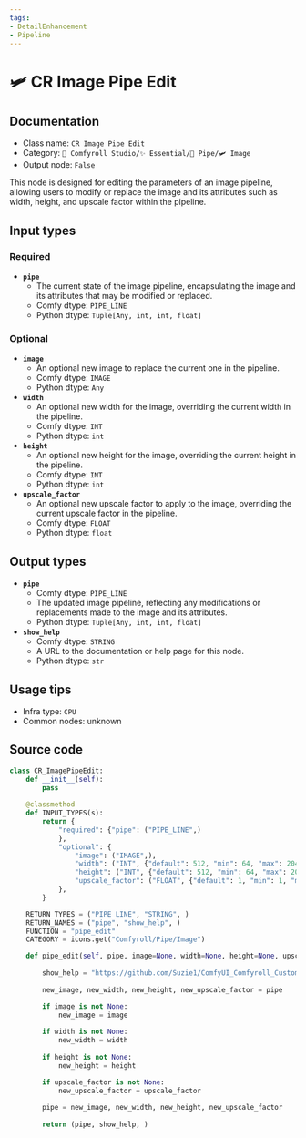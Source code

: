 ```yaml
---
tags:
- DetailEnhancement
- Pipeline
---
```


# 🛩️ CR Image Pipe Edit
## Documentation
- Class name: `CR Image Pipe Edit`
- Category: `🧩 Comfyroll Studio/✨ Essential/🎷 Pipe/🛩️ Image`
- Output node: `False`

This node is designed for editing the parameters of an image pipeline, allowing users to modify or replace the image and its attributes such as width, height, and upscale factor within the pipeline.
## Input types
### Required
- **`pipe`**
    - The current state of the image pipeline, encapsulating the image and its attributes that may be modified or replaced.
    - Comfy dtype: `PIPE_LINE`
    - Python dtype: `Tuple[Any, int, int, float]`
### Optional
- **`image`**
    - An optional new image to replace the current one in the pipeline.
    - Comfy dtype: `IMAGE`
    - Python dtype: `Any`
- **`width`**
    - An optional new width for the image, overriding the current width in the pipeline.
    - Comfy dtype: `INT`
    - Python dtype: `int`
- **`height`**
    - An optional new height for the image, overriding the current height in the pipeline.
    - Comfy dtype: `INT`
    - Python dtype: `int`
- **`upscale_factor`**
    - An optional new upscale factor to apply to the image, overriding the current upscale factor in the pipeline.
    - Comfy dtype: `FLOAT`
    - Python dtype: `float`
## Output types
- **`pipe`**
    - Comfy dtype: `PIPE_LINE`
    - The updated image pipeline, reflecting any modifications or replacements made to the image and its attributes.
    - Python dtype: `Tuple[Any, int, int, float]`
- **`show_help`**
    - Comfy dtype: `STRING`
    - A URL to the documentation or help page for this node.
    - Python dtype: `str`
## Usage tips
- Infra type: `CPU`
- Common nodes: unknown


## Source code
```python
class CR_ImagePipeEdit:
    def __init__(self):
        pass
    
    @classmethod
    def INPUT_TYPES(s):
        return {
            "required": {"pipe": ("PIPE_LINE",)
            },
            "optional": {
                "image": ("IMAGE",),
                "width": ("INT", {"default": 512, "min": 64, "max": 2048, "forceInput": True}),
                "height": ("INT", {"default": 512, "min": 64, "max": 2048, "forceInput": True}),
                "upscale_factor": ("FLOAT", {"default": 1, "min": 1, "max": 2000, "forceInput": True}),
            },
        }

    RETURN_TYPES = ("PIPE_LINE", "STRING", )
    RETURN_NAMES = ("pipe", "show_help", )
    FUNCTION = "pipe_edit"
    CATEGORY = icons.get("Comfyroll/Pipe/Image")

    def pipe_edit(self, pipe, image=None, width=None, height=None, upscale_factor=None):
    
        show_help = "https://github.com/Suzie1/ComfyUI_Comfyroll_CustomNodes/wiki/Pipe-Nodes#cr-image-pipe-edit"
            
        new_image, new_width, new_height, new_upscale_factor = pipe

        if image is not None:
            new_image = image
            
        if width is not None:
            new_width = width
            
        if height is not None:
            new_height = height

        if upscale_factor is not None:
            new_upscale_factor = upscale_factor
            
        pipe = new_image, new_width, new_height, new_upscale_factor
        
        return (pipe, show_help, )

```
